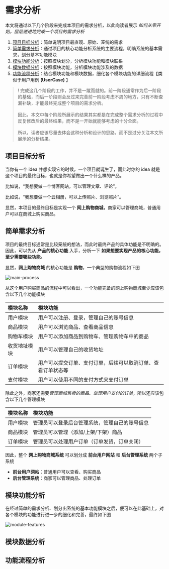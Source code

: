 # 需求分析

本文将通过以下几个阶段来完成本项目的需求分析，以此向读者展示 *如何从零开始，层层递进地完成一个项目的需求分析*

1. [项目目标分析](#项目目标分析)：简单说明项目最直观、原始、笼统的需求
2. [简单需求分析](#简单需求分析)：通过项目的核心功能分析系统的主要流程，明确系统的基本需求，划分基本功能模块
3. [模块功能分析](#模块功能分析)：按照模块划分，分析模块功能和模块联系
4. [模块数据分析](#模块数据分析)：按照模块功能，分析模块功能涉及的数据
5. [功能流程分析](#功能流程分析)：结合模块功能和模块数据，细化各个模块功能的详细流程【类似于用户用例 **(UserCase)** 】

> ! 完成这几个阶段的工作，并不是一蹴而就的。前一阶段通常作为后一阶段的基础，而后一阶段则会反过来完善前一阶段考虑不周的地方，只有不断查漏补缺，才能最终完成整个项目的需求分析。<br><br>因此，本文中每个阶段所展示的结果其实都是在完成整个需求分析的过程中反复修改后的最终结果，而不是一开始就能够考虑的十分全面。<br><br>所以，读者应该尽量去体会这种分析和设计的思路，而不是过分关注本文所展示的分析结果。

## 项目目标分析

当你有一个 idea 并想实现它的时候，一个项目就诞生了，而此时你的 idea 就是这个项目的最终目标，也就是你希望做出一个什么样的产品。

比如说，“我想要做一个博客网站，可以管理文章、评论”。

比如说，“我想要做一个云相册，可以上传照片、浏览照片”。

显然，本项目的最终目标是实现一个 **网上购物商城**，商家可以管理商城，普通用户可以在商城上购买商品。

## 简单需求分析

项目的最终目标通常是比较笼统的想法，而此时最终产品的具体功能是不明确的。因此，可以先从 **产品的核心功能** 入手，分析一下 **如果想要实现产品的核心功能，至少需要哪些功能。**

显然，**网上购物商城** 的核心功能是 **购物**，一个典型的购物流程如下图

![main-process][]

从这个用户购买商品的流程中可以看出，一个功能完备的网上购物商城至少应该包含以下几个功能模块

| 模块名称     | 模块功能                                                 |
|:------------|:---------------------------------------------------------|
| 用户模块     | 用户可以注册、登录，管理自己的账号信息                      |
| 商品模块     | 用户可以浏览商品、查看商品信息                             |
| 购物车模块   | 用户可以添加商品到购物车、管理购物车中的商品                |
| 收货地址模块 | 用户可以管理自己的收货地址                                 |
| 订单模块     | 用户可以提交订单、支付订单，后续可以取消订单、查看订单状态等 |
| 支付模块     | 用户可以使用不同的支付方式来支付订单                       |

除此之外，商家还需要*管理商城售卖的商品*、*处理用户支付的订单*，所以还应该包含以下几个管理模块

| 模块名称 | 模块功能                                    |
|:--------|:--------------------------------------------|
| 用户模块 | 管理员可以登录后台管理系统，管理自己的账号信息 |
| 商品模块 | 管理员可以管理（添加/上架/下架）商品          |
| 订单模块 | 管理员可以处理用户订单（订单发货，订单关闭）   |

因此，整个 **网上购物商城系统** 可以划分成 **前台用户网站** 和 **后台管理系统** 两个子系统

- **前台用户网站**：普通用户可以查看、购买商品
- **后台管理系统**：商家可以管理商品、处理订单

## 模块功能分析

在经过简单的需求分析、划分出系统的基本功能模块之后，便可以在此基础上，对各个模块的功能进行进一步的细化和完善，最终如下图

![module-features][]

## 模块数据分析

## 功能流程分析

[main-process]:http://assets.processon.com/chart_image/5d136205e4b065dc2c6b6a76.png
[module-features]:http://assets.processon.com/chart_image/5d136232e4b043f329a5e56b.png

